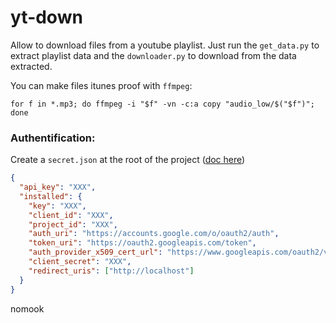 # yt-down

Allow to download files from a youtube playlist. Just run the `get_data.py` to extract playlist data and the `downloader.py` to download from the data extracted.

You can make files itunes proof with `ffmpeg`:

```shell
for f in *.mp3; do ffmpeg -i "$f" -vn -c:a copy "audio_low/$("$f")"; done
```

### Authentification:

Create a `secret.json` at the root of the project ([doc here](https://stackoverflow.com/questions/65816603/how-to-generate-client-secret-json-for-google-api-with-offline-access))

```json
{
  "api_key": "XXX",
  "installed": {
    "key": "XXX",
    "client_id": "XXX",
    "project_id": "XXX",
    "auth_uri": "https://accounts.google.com/o/oauth2/auth",
    "token_uri": "https://oauth2.googleapis.com/token",
    "auth_provider_x509_cert_url": "https://www.googleapis.com/oauth2/v1/certs",
    "client_secret": "XXX",
    "redirect_uris": ["http://localhost"]
  }
}
```

nomook